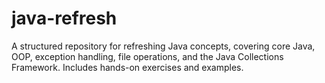 # java-refresh
A structured repository for refreshing Java concepts, covering core Java, OOP, exception handling, file operations, and the Java Collections Framework. Includes hands-on exercises and examples.
